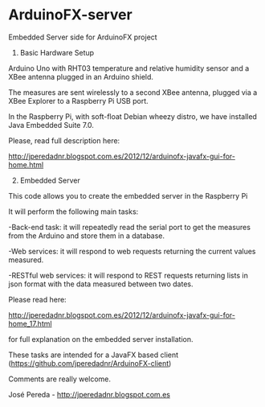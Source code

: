 ArduinoFX-server
================

Embedded Server side for ArduinoFX project

1. Basic Hardware Setup

Arduino Uno with RHT03 temperature and relative humidity sensor and a XBee antenna plugged in an Arduino shield. 

The measures are sent wirelessly to a second XBee antenna, plugged via a XBee Explorer to a Raspberry Pi USB port.

In the Raspberry Pi, with soft-float Debian wheezy distro, we have installed Java Embedded Suite 7.0. 

Please, read full description here:

http://jperedadnr.blogspot.com.es/2012/12/arduinofx-javafx-gui-for-home.html

2. Embedded Server

This code allows you to create the embedded server in the Raspberry Pi

It will perform the following main tasks: 

-Back-end task: it will repeatedly read the serial port to get the measures from the Arduino and store them in a database.
    
-Web services: it will respond to web requests returning the current values measured.

-RESTful web services: it will respond to REST requests returning lists in json format with the data measured between two dates.

Please read here:

http://jperedadnr.blogspot.com.es/2012/12/arduinofx-javafx-gui-for-home_17.html

for full explanation on the embedded server installation. 

These tasks are intended for a JavaFX based client (https://github.com/jperedadnr/ArduinoFX-client)

Comments are really welcome.

José Pereda - http://jperedadnr.blogspot.com.es
